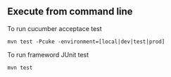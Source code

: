 

## Execute from command line

To run cucumber acceptace test

`mvn test -Pcuke -environment=[local|dev|test|prod]`

To run frameword JUnit test

`mvn test`
